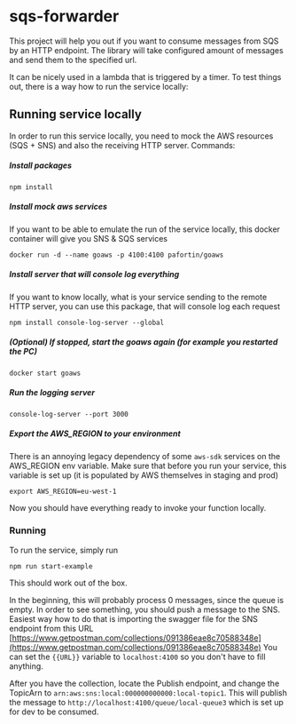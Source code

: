 # sqs-forwarder
This project will help you out if you want to consume messages from SQS by an HTTP endpoint. The library will
take configured amount of messages and send them to the specified url.

It can be nicely used in a lambda that is triggered by a timer. To test things out, there is a way how to run the service locally:

## Running service locally

In order to run this service locally, you need to mock the AWS resources (SQS + SNS) and also the receiving HTTP server.
Commands:

##### Install packages

```
npm install
```

##### Install mock aws services
If you want to be able to emulate the run of the service locally, this docker container will give 
you SNS & SQS services
 
```
docker run -d --name goaws -p 4100:4100 pafortin/goaws
```

##### Install server that will console log everything
If you want to know locally, what is your service sending to the remote HTTP server, you can use this 
package, that will console log each request

```
npm install console-log-server --global
```

##### (Optional) If stopped, start the goaws again (for example you restarted the PC)

```
docker start goaws
```

##### Run the logging server
```
console-log-server --port 3000
```

##### Export the AWS_REGION to your environment
There is an annoying legacy dependency of some ```aws-sdk``` services on the AWS_REGION env variable.
Make sure that before you run your service, this variable is set up (it is populated by AWS themselves in staging and prod)

```
export AWS_REGION=eu-west-1
```

Now you should have everything ready to invoke your function locally.

### Running
To run the service, simply run 
```
npm run start-example
``` 
This should work out of the box.


In the beginning, this will probably process 0 messages, since the queue is empty. In order to see something, you should push a message to the SNS.
Easiest way how to do that is importing the swagger file for the SNS endpoint from this URL [https://www.getpostman.com/collections/091386eae8c70588348e](https://www.getpostman.com/collections/091386eae8c70588348e)
You can set the `{{URL}}` variable to `localhost:4100` so you don't have to fill anything.

After you have the collection, locate the Publish endpoint, and change the TopicArn to ```arn:aws:sns:local:000000000000:local-topic1```.
This will publish the message to ```http://localhost:4100/queue/local-queue3``` which is set up for dev to be consumed.

